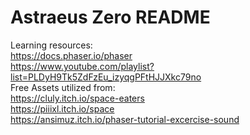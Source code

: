 Astraeus Zero README  
=====================  
Learning resources:  
https://docs.phaser.io/phaser  
https://www.youtube.com/playlist?list=PLDyH9Tk5ZdFzEu_izyqgPFtHJJXkc79no  
Free Assets utilized from:  
https://cluly.itch.io/space-eaters  
https://piiixl.itch.io/space  
https://ansimuz.itch.io/phaser-tutorial-excercise-sound  